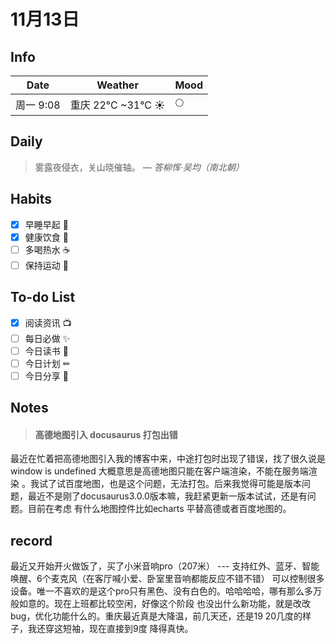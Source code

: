 # 11月13日

## Info

| Date    |  Weather          | Mood |
|---------|-------------------|-----|
| 周一 9:08 | 重庆 22°C ~31°C  ☀️ | 🌕  |

## Daily

> 雾露夜侵衣，关山晓催轴。
> — *答柳恽·吴均（南北朝）*
> 


## Habits

- [x] 早睡早起 🌃
- [x] 健康饮食 🥗
- [ ] 多喝热水 ☕️
- [ ] 保持运动 💪

## To-do List

- [x] 阅读资讯 📺
- [ ] 每日必做 ✨
- [ ] 今日读书 📖
- [ ] 今日计划 ✏
- [ ] 今日分享 📌

## Notes
 > #### 高德地图引入 docusaurus 打包出错
> 
最近在忙着把高德地图引入我的博客中来，中途打包时出现了错误，找了很久说是window is undefined 大概意思是高德地图只能在客户端渲染，不能在服务端渲染
。我试了试百度地图，也是这个问题，无法打包。后来我觉得可能是版本问题，最近不是刚了docusaurus3.0.0版本嘛，我赶紧更新一版本试试，还是有问题。目前在考虑
有什么地图控件比如echarts 平替高德或者百度地图的。


## record

最近又开始开火做饭了，买了小米音响pro（207米） --- 支持红外、蓝牙、智能唤醒、6个麦克风（在客厅喊小爱、卧室里音响都能反应不错不错）
可以控制很多设备。唯一不喜欢的是这个pro只有黑色、没有白色的。哈哈哈哈，哪有那么多万般如意的。现在上班都比较空闲，好像这个阶段
也没出什么新功能，就是改改bug，优化功能什么的。重庆最近真是大降温，前几天还，还是19 20几度的样子，我还穿这短袖，现在直接到9度
降得真快。

